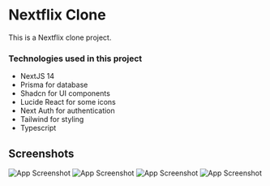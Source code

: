 # Nextflix Clone

This is a Nextflix clone project.


### Technologies used in this project

* NextJS 14
* Prisma for database
* Shadcn for UI components
* Lucide React for some icons
* Next Auth for authentication
* Tailwind for styling
* Typescript




## Screenshots

![App Screenshot](https://i.ibb.co/rFwwXLM/Screenshot-14.png)
![App Screenshot](https://i.ibb.co/kxw3J2T/Screenshot-15.png)
![App Screenshot](https://i.ibb.co/XFk4fdC/Screenshot-24.png)
![App Screenshot](https://i.ibb.co/Bqn4BJw/Screenshot-25.png)

